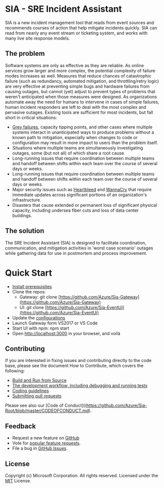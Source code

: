 # SIA - SRE Incident Assistant

SIA is a new incident management tool that reads from event sources and recommends courses of action that help mitigate incidents quickly.  SIA can read from nearly any event stream or ticketing system, and works with many live site response models. 

## The problem
Software systems are only as effective as they are reliable. As online services grow larger and more complex, the potential complexity of failure modes increases as well. Measures that reduce chances of catastrophic failure (such as redundancy, automated mitigation, and throttling/retry logic) are very effective at preventing simple bugs and hardware failures from causing outages, but cannot (yet) adjust to prevent types of problems that weren't anticipated when those measures were designed. As organizations automate away the need for humans to intervene in cases of simple failures, human incident responders are left to deal with the most complex and pervasive outages. Existing tools are sufficient for most incidents, but fall short in critical situations:
*  [Grey failures](https://www.microsoft.com/en-us/research/wp-content/uploads/2017/06/paper-1.pdf), capacity tipping points, and other cases where multiple systems interact in unanticipated ways to produce problems without a known path to mitigation, especially when changes to code or configuration may result in more impact to users than the problem itself.
* Situations where multiple teams are simultaneously investigating outages, some (but not all) of which share a root cause.
* Long-running issues that require coordination between multiple teams and handoff between shifts within each team over the course of several days or weeks.
* Long-running issues that require coordination between multiple teams and handoff between shifts within each team over the course of several days or weeks.
* Major security issues such as [Heartbleed](https://en.wikipedia.org/wiki/Heartbleed) and [WannaCry](https://en.wikipedia.org/wiki/WannaCry_ransomware_attack) that require immediate updates across significant portions of an organization's infrastructure.
* Disasters that cause extended or permanent loss of significant physical capacity, including undersea fiber cuts and loss of data center buildings.

## The solution
The SRE Incident Assistant (SIA) is designed to facilitate coordination, communication, and mitigation activities in 'worst case scenario' outages while gathering data for use in postmortem and process improvement.

# Quick Start
* [Install prerequisites](https://github.com/Azure/Sia-Root/blob/master/HOWTOCONTRIBUTE.md#installing-prerequisites)
* Clone the repos:
  * Gateway: git clone [https://github.com/Azure/Sia-Gateway](https://github.com/Azure/Sia-Gateway)
  * UI: git clone [https://github.com/Azure/Sia-EventUi](https://github.com/Azure/Sia-EventUi)
* Update the [configurations](https://github.com/Azure/Sia-Root/blob/master/HOWTOCONTRIBUTE.md#development-workflow)
* Launch Gateway form VS2017 or VS Code
* Start UI with npm: npm start
* Open [http://localhost:3000](http://localhost:3000) in your browser, and voilà
  
## Contributing

If you are interested in fixing issues and contributing directly to the code base, please see the document How to Contribute, which covers the following:
* [Build and Run from Source](https://github.com/Azure/Sia-Root/blob/master/HOWTOCONTRIBUTE.md#build)
* [The development workflow, including debugging and running tests](https://github.com/Azure/Sia-Root/blob/master/HOWTOCONTRIBUTE.md#debugging)
* [Coding guidelines](https://github.com/Azure/Sia-Root/blob/master/HOWTOCONTRIBUTE.md#work-branches)
* [Submitting pull requests](https://github.com/Azure/Sia-Root/blob/master/HOWTOCONTRIBUTE.md#pull-requests)

Please see also our [Code of Conduct]((https://github.com/Azure/Sia-Root/blob/master/CODEOFCONDUCT.md).

## Feedback
* Request a new feature on [GitHub](CONTRIBUTING.md)
* Vote for [popular feature requests](https://github.com/Azure/sia-root/issues?q=is%3Aopen+is%3Aissue+label%3Afeature-request+sort%3Areactions-%2B1-desc).
* File a bug in [GitHub Issues](https://github.com/Azure/sia-root/issues).

## License
Copyright (c) Microsoft Corporation. All rights reserved.
Licensed under the [MIT](https://github.com/Microsoft/vscode/blob/master/LICENSE.txt) License.
